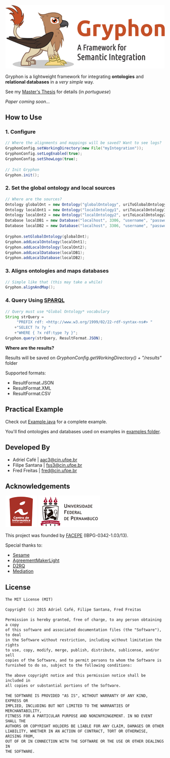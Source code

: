 ![](https://github.com/adrielcafe/GryphonFramework/raw/master/images/gryphon.png)

Gryphon is a lightweight framework for integrating **ontologies** and **relational databases** in a *very simple* way.

See my [Master's Thesis](https://github.com/adrielcafe/DissertacaoDeMestrado) for details (in *portuguese*)

*Paper coming soon...*

## How to Use

### 1. Configure
```java
// Where the alignments and mappings will be saved? Want to see logs?
GryphonConfig.setWorkingDirectory(new File("myIntegration"));
GryphonConfig.setLogEnabled(true);
GryphonConfig.setShowLogo(true);

// Init Gryphon
Gryphon.init();
```

### 2. Set the global ontology and local sources
```java
// Where are the sources?
Ontology globalOnt = new Ontology("globalOntology", uriToGlobalOntology);
Ontology localOnt1 = new Ontology("localOntology1", uriToLocalOntology1);
Ontology localOnt2 = new Ontology("localOntology2", uriToLocalOntology2);
Database localDB1 = new Database("localhost", 3306, "username", "password", "db1", Gryphon.DBMS.MySQL);
Database localDB2 = new Database("localhost", 3306, "username", "password", "db2", Gryphon.DBMS.PostgreSQL);

Gryphon.setGlobalOntology(globalOnt);
Gryphon.addLocalOntology(localOnt1);
Gryphon.addLocalOntology(localOnt2);
Gryphon.addLocalDatabase(localDB1);
Gryphon.addLocalDatabase(localDB2);
```

### 3. Aligns ontologies and maps databases
```java
// Simple like that (this may take a while)
Gryphon.alignAndMap();
```

### 4. Query Using [SPARQL](http://www.w3.org/TR/sparql11-query/)
```java
// Query must use *Global Ontology* vocabulary
String strQuery = 
	 "PREFIX rdf: <http://www.w3.org/1999/02/22-rdf-syntax-ns#> "
	+"SELECT ?x ?y "
	+"WHERE { ?x rdf:type ?y }";
Gryphon.query(strQuery, ResultFormat.JSON);
```
**Where are the results?**

Results will be saved on *GryphonConfig.getWorkingDirectory() + "/results"* folder

Supported formats: 
* ResultFormat.JSON
* ResultFormat.XML
* ResultFormat.CSV

## Practical Example
Check out [Example.java](http://github.com/adrielcafe/GryphonFramework/blob/master/src/br/ufpe/cin/aac3/gryphon/example/Example.java) for a complete example.

You'll find ontologies and databases used on examples in [examples folder](http://github.com/adrielcafe/GryphonFramework/tree/master/examples).

## Developed By
* Adriel Café | <aac3@cin.ufpe.br>
* Filipe Santana | <fss3@cin.ufpe.br>
* Fred Freitas | <fred@cin.ufpe.br>

## Acknowledgements
[![CIn-UFPE](https://github.com/adrielcafe/GryphonFramework/raw/master/images/cin.png)](http://www2.cin.ufpe.br)
[![UFPE](https://github.com/adrielcafe/GryphonFramework/raw/master/images/ufpe.png)](http://www.ufpe.br)

This project was founded by [FACEPE](http://www.facepe.br) (IBPG-0342-1.03/13).

Special thanks to:
* [Sesame](http://rdf4j.org)
* [AgreementMakerLight](http://somer.fc.ul.pt/aml.php)
* [D2RQ](http://d2rq.org)
* [Mediation](http://github.com/correndo/mediation)

## License
```
The MIT License (MIT)

Copyright (c) 2015 Adriel Café, Filipe Santana, Fred Freitas

Permission is hereby granted, free of charge, to any person obtaining a copy
of this software and associated documentation files (the "Software"), to deal
in the Software without restriction, including without limitation the rights
to use, copy, modify, merge, publish, distribute, sublicense, and/or sell
copies of the Software, and to permit persons to whom the Software is
furnished to do so, subject to the following conditions:

The above copyright notice and this permission notice shall be included in
all copies or substantial portions of the Software.

THE SOFTWARE IS PROVIDED "AS IS", WITHOUT WARRANTY OF ANY KIND, EXPRESS OR
IMPLIED, INCLUDING BUT NOT LIMITED TO THE WARRANTIES OF MERCHANTABILITY,
FITNESS FOR A PARTICULAR PURPOSE AND NONINFRINGEMENT. IN NO EVENT SHALL THE
AUTHORS OR COPYRIGHT HOLDERS BE LIABLE FOR ANY CLAIM, DAMAGES OR OTHER
LIABILITY, WHETHER IN AN ACTION OF CONTRACT, TORT OR OTHERWISE, ARISING FROM,
OUT OF OR IN CONNECTION WITH THE SOFTWARE OR THE USE OR OTHER DEALINGS IN
THE SOFTWARE.
```
